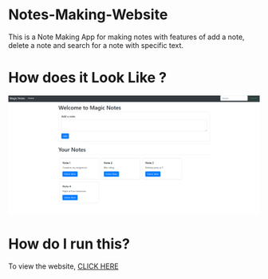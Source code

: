 # Notes-Making-Website

This is a Note Making App for making notes with features of add a note, delete a note and search for a note with specific text.

# How does it Look Like ?

![alt text](https://github.com/mandivson/Notes-Making-Website/blob/master/notes_img.png)

# How do I run this?

To view the website, [CLICK HERE](https://mandivson.github.io/Notes-Making-Website/)
